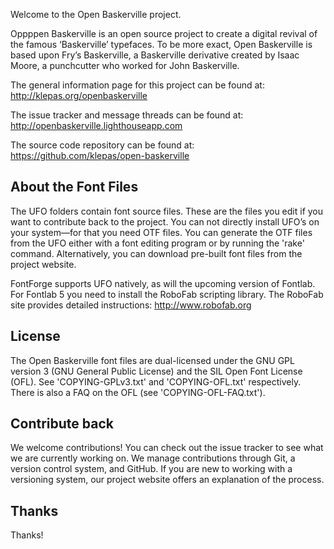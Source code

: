 Welcome to the Open Baskerville project.

Oppppen Baskerville is an open source project to create a digital revival of the famous ‘Baskerville’ typefaces. To be more exact, Open Baskerville is based upon Fry’s Baskerville, a Baskerville derivative created by Isaac Moore, a punchcutter who worked for John Baskerville.

The general information page for this project can be found at:
http://klepas.org/openbaskerville

The issue tracker and message threads can be found at:
http://openbaskerville.lighthouseapp.com

The source code repository can be found at:
https://github.com/klepas/open-baskerville

## About the Font Files ##

The UFO folders contain font source files. These are the files you edit if you want to contribute back to the project. You can not directly install UFO’s on your system—for that you need OTF files. You can generate the OTF files from the UFO either with a font editing program or by running the 'rake' command. Alternatively, you can download pre-built font files from the project website.

FontForge supports UFO natively, as will the upcoming version of Fontlab. For Fontlab 5 you need to install the RoboFab scripting library. The RoboFab site provides detailed instructions: http://www.robofab.org

## License ##

The Open Baskerville font files are dual-licensed under the GNU GPL version 3 (GNU General Public License) and the SIL Open Font License (OFL). See 'COPYING-GPLv3.txt' and 'COPYING-OFL.txt' respectively. There is also a FAQ on the OFL (see 'COPYING-OFL-FAQ.txt').

## Contribute back ##

We welcome contributions! You can check out the issue tracker to see what we are currently working on. We manage contributions through Git, a version control system, and GitHub. If you are new to working with a versioning system, our project website offers an explanation of the process.

## Thanks ##

Thanks!
